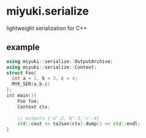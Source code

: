 # miyuki.serialize
lightweight serialization for C++

## example

```C++
using miyuki::serialize::OutputArchive;
using miyuki::serialize::Context;
struct Foo{
  int a = 2, b = 3, c = 4;
  MYK_SER(a,b,c)
};
int main(){
    Foo foo;
    Context ctx;
    
    // outputs {'a':2,'b':3,'c':4}
    std::cout << toJson(ctx).dump() << std::endl;
}
```


